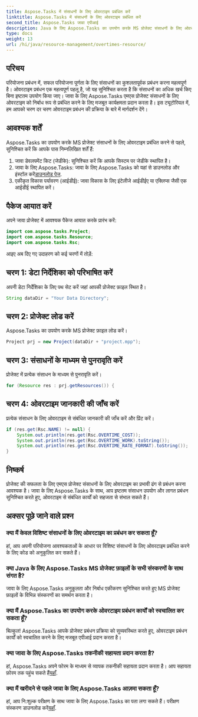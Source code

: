 ```yaml
---
title: Aspose.Tasks में संसाधनों के लिए ओवरटाइम प्रबंधित करें
linktitle: Aspose.Tasks में संसाधनों के लिए ओवरटाइम प्रबंधित करें
second_title: Aspose.Tasks जावा एपीआई
description: Java के लिए Aspose.Tasks का उपयोग करके MS प्रोजेक्ट संसाधनों के लिए ओवरटाइम को कुशलतापूर्वक प्रबंधित करें। संसाधन उपयोग और लागत प्रबंधन को सहजता से अनुकूलित करें।
type: docs
weight: 13
url: /hi/java/resource-management/overtimes-resource/
---
```

## परिचय
परियोजना प्रबंधन में, सफल परियोजना पूर्णता के लिए संसाधनों का कुशलतापूर्वक प्रबंधन करना महत्वपूर्ण है। ओवरटाइम प्रबंधन एक महत्वपूर्ण पहलू है, जो यह सुनिश्चित करता है कि संसाधनों का अधिक खर्च किए बिना इष्टतम उपयोग किया जाए। जावा के लिए Aspose.Tasks एमएस प्रोजेक्ट संसाधनों के लिए ओवरटाइम को निर्बाध रूप से प्रबंधित करने के लिए मजबूत कार्यक्षमता प्रदान करता है। इस ट्यूटोरियल में, हम आपको चरण दर चरण ओवरटाइम प्रबंधन की प्रक्रिया के बारे में मार्गदर्शन देंगे।
## आवश्यक शर्तें
Aspose.Tasks का उपयोग करके MS प्रोजेक्ट संसाधनों के लिए ओवरटाइम प्रबंधित करने से पहले, सुनिश्चित करें कि आपके पास निम्नलिखित शर्तें हैं:
1. जावा डेवलपमेंट किट (जेडीके): सुनिश्चित करें कि आपके सिस्टम पर जेडीके स्थापित है।
2.  जावा के लिए Aspose.Tasks: जावा के लिए Aspose.Tasks को यहां से डाउनलोड और इंस्टॉल करें[डाउनलोड पेज](https://releases.aspose.com/tasks/java/).
3. एकीकृत विकास पर्यावरण (आईडीई): जावा विकास के लिए इंटेलीजे आईडीईए या एक्लिप्स जैसी एक आईडीई स्थापित करें।
## पैकेज आयात करें
अपने जावा प्रोजेक्ट में आवश्यक पैकेज आयात करके प्रारंभ करें:
```java
import com.aspose.tasks.Project;
import com.aspose.tasks.Resource;
import com.aspose.tasks.Rsc;
```
आइए अब दिए गए उदाहरण को कई चरणों में तोड़ें:
## चरण 1: डेटा निर्देशिका को परिभाषित करें
अपनी डेटा निर्देशिका के लिए पथ सेट करें जहां आपकी प्रोजेक्ट फ़ाइल स्थित है।
```java
String dataDir = "Your Data Directory";
```
## चरण 2: प्रोजेक्ट लोड करें
Aspose.Tasks का उपयोग करके MS प्रोजेक्ट फ़ाइल लोड करें।
```java
Project prj = new Project(dataDir + "project.mpp");
```
## चरण 3: संसाधनों के माध्यम से पुनरावृति करें
प्रोजेक्ट में प्रत्येक संसाधन के माध्यम से पुनरावृति करें।
```java
for (Resource res : prj.getResources()) {
```
## चरण 4: ओवरटाइम जानकारी की जाँच करें
प्रत्येक संसाधन के लिए ओवरटाइम से संबंधित जानकारी की जाँच करें और प्रिंट करें।
```java
if (res.get(Rsc.NAME) != null) {
    System.out.println(res.get(Rsc.OVERTIME_COST));
    System.out.println(res.get(Rsc.OVERTIME_WORK).toString());
    System.out.println(res.get(Rsc.OVERTIME_RATE_FORMAT).toString());
}
```
## निष्कर्ष
प्रोजेक्ट की सफलता के लिए एमएस प्रोजेक्ट संसाधनों के लिए ओवरटाइम का प्रभावी ढंग से प्रबंधन करना आवश्यक है। जावा के लिए Aspose.Tasks के साथ, आप इष्टतम संसाधन उपयोग और लागत प्रबंधन सुनिश्चित करते हुए, ओवरटाइम से संबंधित कार्यों को सहजता से संभाल सकते हैं।
## अक्सर पूछे जाने वाले प्रश्न
### क्या मैं केवल विशिष्ट संसाधनों के लिए ओवरटाइम का प्रबंधन कर सकता हूँ?
हां, आप अपनी परियोजना आवश्यकताओं के आधार पर विशिष्ट संसाधनों के लिए ओवरटाइम प्रबंधित करने के लिए कोड को अनुकूलित कर सकते हैं।
### क्या Java के लिए Aspose.Tasks MS प्रोजेक्ट फ़ाइलों के सभी संस्करणों के साथ संगत है?
जावा के लिए Aspose.Tasks अनुकूलता और निर्बाध एकीकरण सुनिश्चित करते हुए MS प्रोजेक्ट फ़ाइलों के विभिन्न संस्करणों का समर्थन करता है।
### क्या मैं Aspose.Tasks का उपयोग करके ओवरटाइम प्रबंधन कार्यों को स्वचालित कर सकता हूँ?
बिल्कुल! Aspose.Tasks आपके प्रोजेक्ट प्रबंधन प्रक्रिया को सुव्यवस्थित करते हुए, ओवरटाइम प्रबंधन कार्यों को स्वचालित करने के लिए मजबूत एपीआई प्रदान करता है।
### क्या जावा के लिए Aspose.Tasks तकनीकी सहायता प्रदान करता है?
 हां, Aspose.Tasks अपने फोरम के माध्यम से व्यापक तकनीकी सहायता प्रदान करता है। आप सहायता फ़ोरम तक पहुंच सकते हैं[यहाँ](https://forum.aspose.com/c/tasks/15).
### क्या मैं खरीदने से पहले जावा के लिए Aspose.Tasks आज़मा सकता हूँ?
हां, आप नि:शुल्क परीक्षण के साथ जावा के लिए Aspose.Tasks का पता लगा सकते हैं। परीक्षण संस्करण डाउनलोड करें[यहाँ](https://releases.aspose.com/).